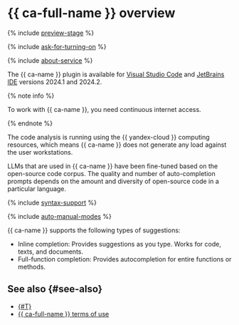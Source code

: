 # {{ ca-full-name }} overview

{% include [preview-stage](../../_includes/code-assistant/preview-stage.md) %}

{% include [ask-for-turning-on](../../_includes/code-assistant/ask-for-turning-on.md) %}

{% include [about-service](../../_includes/code-assistant/about-service.md) %}

The {{ ca-name }} plugin is available for [Visual Studio Code](https://code.visualstudio.com/) and [JetBrains IDE](https://www.jetbrains.com/ides/) versions 2024.1 and 2024.2.

{% note info %}

To work with {{ ca-name }}, you need continuous internet access.

{% endnote %}

The code analysis is running using the {{ yandex-cloud }} computing resources, which means {{ ca-name }} does not generate any load against the user workstations.

LLMs that are used in {{ ca-name }} have been fine-tuned based on the open-source code corpus. The quality and number of auto-completion prompts depends on the amount and diversity of open-source code in a particular language.

{% include [syntax-support](../../_includes/code-assistant/syntax-support.md) %}

{% include [auto-manual-modes](../../_includes/code-assistant/auto-manual-modes.md) %}

{{ ca-name }} supports the following types of suggestions:
* Inline completion: Provides suggestions as you type. Works for code, texts, and documents.
* Full-function completion: Provides autocompletion for entire functions or methods.

## See also {#see-also}

* [{#T}](../quickstart.md)
* [{{ ca-full-name }} terms of use](https://yandex.com/legal/cloud_terms_code_assistant/)

